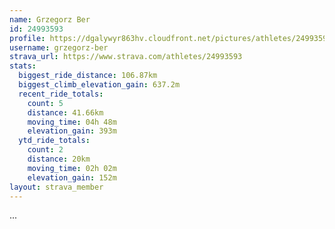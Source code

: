 ```yaml
---
name: Grzegorz Ber
id: 24993593
profile: https://dgalywyr863hv.cloudfront.net/pictures/athletes/24993593/7453165/11/large.jpg
username: grzegorz-ber
strava_url: https://www.strava.com/athletes/24993593
stats:
  biggest_ride_distance: 106.87km
  biggest_climb_elevation_gain: 637.2m
  recent_ride_totals:
    count: 5
    distance: 41.66km
    moving_time: 04h 48m
    elevation_gain: 393m
  ytd_ride_totals:
    count: 2
    distance: 20km
    moving_time: 02h 02m
    elevation_gain: 152m
layout: strava_member
--- 
```

...
